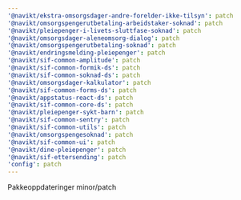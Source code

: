 ```yaml
---
'@navikt/ekstra-omsorgsdager-andre-forelder-ikke-tilsyn': patch
'@navikt/omsorgspengerutbetaling-arbeidstaker-soknad': patch
'@navikt/pleiepenger-i-livets-sluttfase-soknad': patch
'@navikt/omsorgsdager-aleneomsorg-dialog': patch
'@navikt/omsorgspengerutbetaling-soknad': patch
'@navikt/endringsmelding-pleiepenger': patch
'@navikt/sif-common-amplitude': patch
'@navikt/sif-common-formik-ds': patch
'@navikt/sif-common-soknad-ds': patch
'@navikt/omsorgsdager-kalkulator': patch
'@navikt/sif-common-forms-ds': patch
'@navikt/appstatus-react-ds': patch
'@navikt/sif-common-core-ds': patch
'@navikt/pleiepenger-sykt-barn': patch
'@navikt/sif-common-sentry': patch
'@navikt/sif-common-utils': patch
'@navikt/omsorgspengesoknad': patch
'@navikt/sif-common-ui': patch
'@navikt/dine-pleiepenger': patch
'@navikt/sif-ettersending': patch
'config': patch
---
```


Pakkeoppdateringer minor/patch
